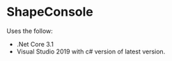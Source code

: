# ShapeConsole

Uses the follow:
- .Net Core 3.1
- Visual Studio 2019 with c# version of latest version.

